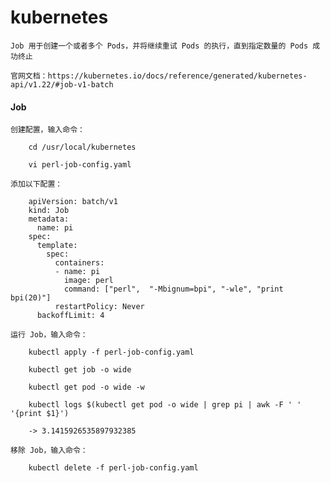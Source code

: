 
# kubernetes

	Job 用于创建一个或者多个 Pods，并将继续重试 Pods 的执行，直到指定数量的 Pods 成功终止

	官网文档：https://kubernetes.io/docs/reference/generated/kubernetes-api/v1.22/#job-v1-batch

#### Job

	创建配置，输入命令：

		cd /usr/local/kubernetes

		vi perl-job-config.yaml

	添加以下配置：

		apiVersion: batch/v1
		kind: Job
		metadata:
		  name: pi
		spec:
		  template:
		    spec:
		      containers:
		      - name: pi
		        image: perl
		        command: ["perl",  "-Mbignum=bpi", "-wle", "print bpi(20)"]
		      restartPolicy: Never
		  backoffLimit: 4

	运行 Job，输入命令：

		kubectl apply -f perl-job-config.yaml

		kubectl get job -o wide

		kubectl get pod -o wide -w

		kubectl logs $(kubectl get pod -o wide | grep pi | awk -F ' ' '{print $1}')

		-> 3.1415926535897932385

	移除 Job，输入命令：

		kubectl delete -f perl-job-config.yaml
